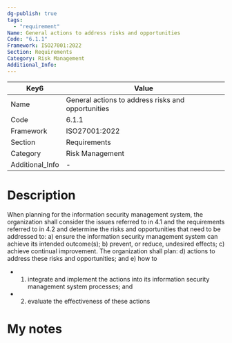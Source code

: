 ```yaml
---
dg-publish: true
tags:
  - "requirement"
Name: General actions to address risks and opportunities
Code: "6.1.1"
Framework: ISO27001:2022
Section: Requirements
Category: Risk Management
Additional_Info: 
---
```


<div><table class="dataview table-view-table"><thead class="table-view-thead"><tr class="table-view-tr-header"><th class="table-view-th"><span>Key</span><span class="dataview small-text">6</span></th><th class="table-view-th"><span>Value</span></th></tr></thead><tbody class="table-view-tbody"><tr><td><span>Name</span></td><td><span>General actions to address risks and opportunities</span></td></tr><tr><td><span>Code</span></td><td><span>6.1.1</span></td></tr><tr><td><span>Framework</span></td><td><span>ISO27001:2022</span></td></tr><tr><td><span>Section</span></td><td><span>Requirements</span></td></tr><tr><td><span>Category</span></td><td><span>Risk Management</span></td></tr><tr><td><span>Additional_Info</span></td><td><span>-</span></td></tr></tbody></table></div>

# Description

When planning for the information security management system, the organization shall consider the issues referred to in 4.1 and the requirements referred to in 4.2 and determine the risks and opportunities that need to be addressed to: 
a) ensure the information security management system can achieve its intended outcome(s); 
b) prevent, or reduce, undesired effects; 
c) achieve continual improvement. The organization shall plan: 
d) actions to address these risks and opportunities; and 
e) how to 
- 1) integrate and implement the actions into its information security management system processes; and 
- 2) evaluate the effectiveness of these actions

# My notes
